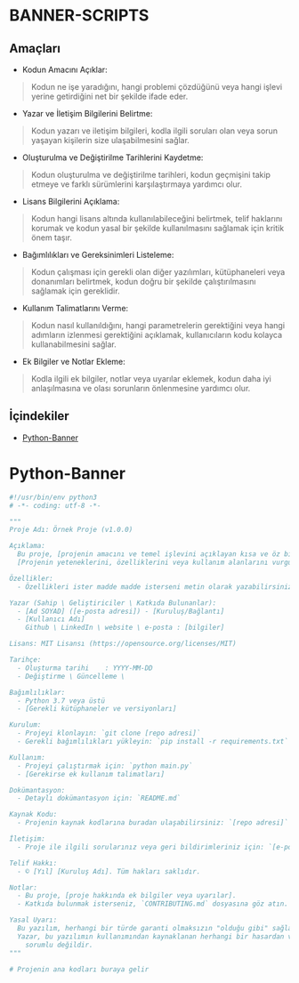 # BANNER-SCRIPTS
## Amaçları
- Kodun Amacını Açıklar:
> Kodun ne işe yaradığını, hangi problemi çözdüğünü veya hangi işlevi yerine getirdiğini net bir şekilde ifade eder.

- Yazar ve İletişim Bilgilerini Belirtme:
> Kodun yazarı ve iletişim bilgileri, kodla ilgili soruları olan veya sorun yaşayan kişilerin size ulaşabilmesini sağlar.

- Oluşturulma ve Değiştirilme Tarihlerini Kaydetme:
> Kodun oluşturulma ve değiştirilme tarihleri, kodun geçmişini takip etmeye ve farklı sürümlerini karşılaştırmaya yardımcı olur.

- Lisans Bilgilerini Açıklama:
> Kodun hangi lisans altında kullanılabileceğini belirtmek, telif haklarını korumak ve kodun yasal bir şekilde kullanılmasını sağlamak için kritik önem taşır.

- Bağımlılıkları ve Gereksinimleri Listeleme:
> Kodun çalışması için gerekli olan diğer yazılımları, kütüphaneleri veya donanımları belirtmek, kodun doğru bir şekilde çalıştırılmasını sağlamak için gereklidir.

- Kullanım Talimatlarını Verme:
> Kodun nasıl kullanıldığını, hangi parametrelerin gerektiğini veya hangi adımların izlenmesi gerektiğini açıklamak, kullanıcıların kodu kolayca kullanabilmesini sağlar.

- Ek Bilgiler ve Notlar Ekleme:
> Kodla ilgili ek bilgiler, notlar veya uyarılar eklemek, kodun daha iyi anlaşılmasına ve olası sorunların önlenmesine yardımcı olur.


## İçindekiler
- [Python-Banner](#Python-Banner)

# Python-Banner
```python
#!/usr/bin/env python3
# -*- coding: utf-8 -*-

"""
Proje Adı: Örnek Proje (v1.0.0)

Açıklama:
  Bu proje, [projenin amacını ve temel işlevini açıklayan kısa ve öz bir cümle].
  [Projenin yeteneklerini, özelliklerini veya kullanım alanlarını vurgulayan ek bilgiler].

Özellikler:
  - Özellikleri ister madde madde isterseni metin olarak yazabilirsiniz

Yazar (Sahip \ Geliştiriciler \ Katkıda Bulunanlar): 
  - [Ad SOYAD] ([e-posta adresi]) - [Kuruluş/Bağlantı]
  - [Kullanıcı Adı]
    Github \ LinkedIn \ website \ e-posta : [bilgiler]

Lisans: MIT Lisansı (https://opensource.org/licenses/MIT)

Tarihçe:
  - Oluşturma tarihi    : YYYY-MM-DD
  - Değiştirme \ Güncelleme \ 

Bağımlılıklar:
  - Python 3.7 veya üstü
  - [Gerekli kütüphaneler ve versiyonları]

Kurulum:
  - Projeyi klonlayın: `git clone [repo adresi]`
  - Gerekli bağımlılıkları yükleyin: `pip install -r requirements.txt`

Kullanım:
  - Projeyi çalıştırmak için: `python main.py`
  - [Gerekirse ek kullanım talimatları]

Dokümantasyon:
  - Detaylı dokümantasyon için: `README.md`

Kaynak Kodu:
  - Projenin kaynak kodlarına buradan ulaşabilirsiniz: `[repo adresi]`

İletişim:
  - Proje ile ilgili sorularınız veya geri bildirimleriniz için: `[e-posta adresi]`

Telif Hakkı:
  - © [Yıl] [Kuruluş Adı]. Tüm hakları saklıdır.

Notlar:
  - Bu proje, [proje hakkında ek bilgiler veya uyarılar].
  - Katkıda bulunmak isterseniz, `CONTRIBUTING.md` dosyasına göz atın.

Yasal Uyarı:
  Bu yazılım, herhangi bir türde garanti olmaksızın "olduğu gibi" sağlanır.
  Yazar, bu yazılımın kullanımından kaynaklanan herhangi bir hasardan veya kayıptan
    sorumlu değildir.
"""

# Projenin ana kodları buraya gelir
```
